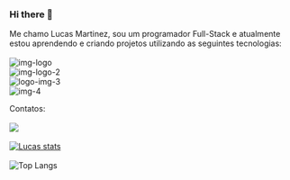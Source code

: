 ### Hi there  🚀

Me chamo Lucas Martinez, sou um programador Full-Stack e atualmente estou aprendendo e criando projetos utilizando as seguintes tecnologias:
<br>
<br>
 <img src="https://img.shields.io/badge/HTML5-E34F26?style=for-the-badge&logo=html5&logoColor=white" alt="img-logo" >
<br>
 <img src="https://img.shields.io/badge/CSS3-1572B6?style=for-the-badge&logo=css3&logoColor=white" alt="img-logo-2">
<br>
 <img src="https://img.shields.io/badge/JavaScript-F7DF1E?style=for-the-badge&logo=javascript&logoColor=black" alt="logo-img-3">
<br>
 <img src="https://img.shields.io/badge/React-20232A?style=for-the-badge&logo=react&logoColor=61DAFB" alt="img-4">
<br>

Contatos:
<br>
<br>
<a href="https://www.facebook.com/lucas.martinez.canto">
   <img src="https://img.shields.io/badge/Facebook-1877F2?style=for-the-badge&logo=facebook&logoColor=white">
   </a>
<br>
<br>
[![Lucas stats](https://github-readme-stats.vercel.app/api?username=LucMLC)](https://github.com/anuraghazra/github-readme-stats)
<br>
<br>
![Top Langs](https://github-readme-stats.vercel.app/api/top-langs/?username=LucMLC&langs_count=8)
